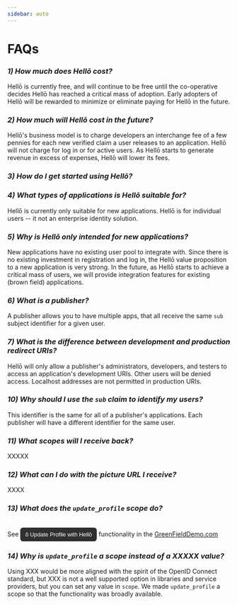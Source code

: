 ```yaml
---
sidebar: auto
---
```


# FAQs

<div id="faqs">
<!-- FAQs should be below this -->

### *1) How much does Hellō cost?*

Hellō is currently free, and will continue to be free until the co-operative decides Hellō has reached a critical mass of adoption. Early adopters of Hellō will be rewarded to minimize or eliminate paying for Hellō in the future.

### *2) How much will Hellō cost in the future?*

Hellō's business model is to charge developers an interchange fee of a few pennies for each new verified claim a user releases to an application. Hellō will not charge for log in or for active users. As Hellō starts to generate revenue in excess of expenses, Hellō will lower its fees.

### *3) How do I get started using Hellō?*

### *4) What types of applications is Hellō suitable for?*

Hellō is currently only suitable for new applications. Hellō is for individual users -- it not an enterprise identity solution.

### *5) Why is Hellō only intended for new applications?*

New applications have no existing user pool to integrate with. Since there is no existing investment in registration and log in, the Hellō value proposition to a new application is very strong. In the future, as Hellō starts to achieve a critical mass of users, we will provide integration features for existing (brown field) applications.

### *6) What is a publisher?*

A publisher allows you to have multiple apps, that all receive the same `sub` subject identifier for a given user.

### *7) What is the difference between development and production redirect URIs?*

Hellō will only allow a publisher's administrators, developers, and testers to access an application's development URIs. Other users will be denied access. Localhost addresses are not permitted in production URIs.

### *10) Why should I use the `sub` claim to identify my users?*

This identifier is the same for all of a publisher's applications. Each publisher will have a different identifier for the same user.

### *11) What scopes will I receive back?*

XXXXX

### *12) What can I do with the picture URL I receive?*

XXXX
### *13) What does the `update_profile` scope do?*

<br/>See <button style="background-color: #303030; color: white; border: none; font-weight: 500; padding: 0.5rem 0.7rem; font-size: 0.8rem; border-radius: 0.4rem; font-size">ō Update Profile with Hellō</button> functionality in the [GreenFieldDemo.com](https://greenfielddemo.com)

### *14) Why is `update_profile` a scope instead of a XXXXX value?*

Using XXX would be more aligned with the spirit of the OpenID Connect standard, but XXX is not a well supported option in libraries and service providers, but you can set any value in `scope`. We made `update_profile` a scope so that the functionality was broadly available.

<!-- FAQs should be above this -->
</div>
